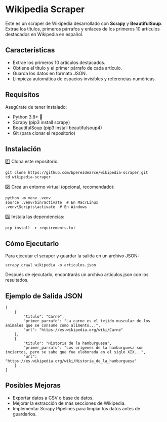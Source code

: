 # Wikipedia Scraper

Este es un scraper de Wikipedia desarrollado con **Scrapy** y **BeautifulSoup**. Extrae los títulos, primeros párrafos y enlaces de los primeros 10 artículos destacados en Wikipedia en español.

## Características

- Extrae los primeros 10 artículos destacados.
- Obtiene el título y el primer párrafo de cada artículo.
- Guarda los datos en formato JSON.
- Limpieza automática de espacios invisibles y referencias numéricas.

## Requisitos

Asegúrate de tener instalado:
- Python 3.8+ 🐍
- Scrapy (pip3 install scrapy)
- BeautifulSoup (pip3 install beautifulsoup4)
- Git (para clonar el repositorio)

## Instalación

1️⃣ Clona este repositorio:
```
git clone https://github.com/bperezdearce/wikipedia-scraper.git
cd wikipedia-scraper
```
2️⃣ Crea un entorno virtual (opcional, recomendado):
```
python -m venv .venv
source .venv/bin/activate  # En Mac/Linux
.venv\Scripts\activate  # En Windows
```
3️⃣ Instala las dependencias:
```
pip install -r requirements.txt
```

## Cómo Ejecutarlo

Para ejecutar el scraper y guardar la salida en un archivo JSON:
```
scrapy crawl wikipedia -o articulos.json
```
Después de ejecutarlo, encontrarás un archivo articulos.json con los resultados.

## Ejemplo de Salida JSON
```
[
    {
        "titulo": "Carne",
        "primer_parrafo": "La carne es el tejido muscular de los animales que se consume como alimento...",
        "url": "https://es.wikipedia.org/wiki/Carne"
    },
    {
        "titulo": "Historia de la hamburguesa",
        "primer_parrafo": "Los orígenes de la hamburguesa son inciertos, pero se sabe que fue elaborada en el siglo XIX...",
        "url": "https://es.wikipedia.org/wiki/Historia_de_la_hamburguesa"
    }
]
```

## Posibles Mejoras

- Exportar datos a CSV o base de datos.
- Mejorar la extracción de más secciones de Wikipedia.
- Implementar Scrapy Pipelines para limpiar los datos antes de guardarlos.
